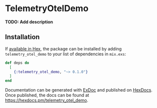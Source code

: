 # TelemetryOtelDemo

**TODO: Add description**

## Installation

If [available in Hex](https://hex.pm/docs/publish), the package can be installed
by adding `telemetry_otel_demo` to your list of dependencies in `mix.exs`:

```elixir
def deps do
  [
    {:telemetry_otel_demo, "~> 0.1.0"}
  ]
end
```

Documentation can be generated with [ExDoc](https://github.com/elixir-lang/ex_doc)
and published on [HexDocs](https://hexdocs.pm). Once published, the docs can
be found at <https://hexdocs.pm/telemetry_otel_demo>.

